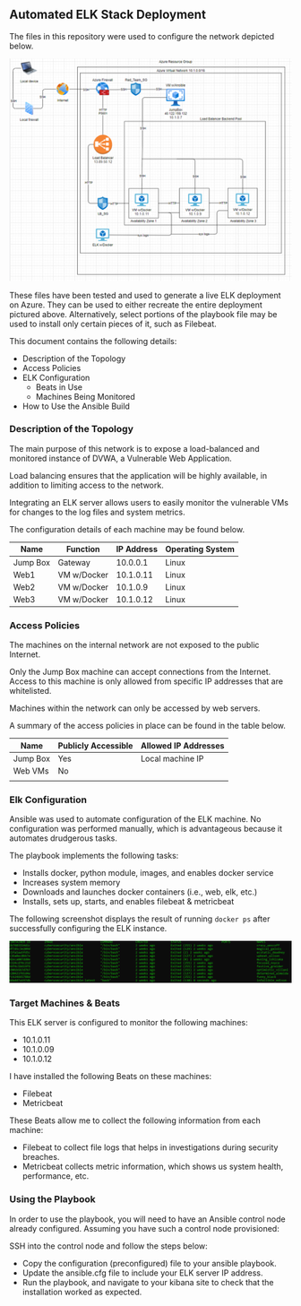 ## Automated ELK Stack Deployment

The files in this repository were used to configure the network depicted below.

![Diagram](https://github.com/aele1401/Cloud-Security/blob/main/ELK/Diagrams/ELK_Diagram.PNG)

These files have been tested and used to generate a live ELK deployment on Azure. They can be used to either recreate the entire deployment pictured above. Alternatively, select portions of the playbook file may be used to install only certain pieces of it, such as Filebeat.

This document contains the following details:
- Description of the Topology
- Access Policies
- ELK Configuration
  - Beats in Use
  - Machines Being Monitored
- How to Use the Ansible Build


### Description of the Topology

The main purpose of this network is to expose a load-balanced and monitored instance of DVWA, a Vulnerable Web Application.

Load balancing ensures that the application will be highly available, in addition to limiting access to the network.

Integrating an ELK server allows users to easily monitor the vulnerable VMs for changes to the log files and system metrics.

The configuration details of each machine may be found below.

| Name     | Function  | IP Address | Operating System |
|----------|-----------|------------|------------------|
| Jump Box | Gateway   | 10.0.0.1   | Linux            |
| Web1     |VM w/Docker| 10.1.0.11  | Linux            |
| Web2     |VM w/Docker| 10.1.0.9   | Linux            |
| Web3     |VM w/Docker| 10.1.0.12  | Linux            |

### Access Policies

The machines on the internal network are not exposed to the public Internet. 

Only the Jump Box machine can accept connections from the Internet. Access to this machine is only allowed from specific IP addresses that are whitelisted.


Machines within the network can only be accessed by web servers.

A summary of the access policies in place can be found in the table below.

| Name     | Publicly Accessible | Allowed IP Addresses |
|----------|---------------------|----------------------|
| Jump Box | Yes                 | Local machine IP     |
| Web VMs  | No                  |                      |
|          |                     |                      |

### Elk Configuration

Ansible was used to automate configuration of the ELK machine. No configuration was performed manually, which is advantageous because it automates drudgerous tasks.

The playbook implements the following tasks:
- Installs docker, python module, images, and enables docker service
- Increases system memory
- Downloads and launches docker containers (i.e., web, elk, etc.)
- Installs, sets up, starts, and enables filebeat & metricbeat

The following screenshot displays the result of running `docker ps` after successfully configuring the ELK instance.

![Docker Diagram](https://github.com/aele1401/Cloud-Security/blob/main/ELK/Diagrams/dockerps.PNG)

### Target Machines & Beats
This ELK server is configured to monitor the following machines:
- 10.1.0.11
- 10.1.0.09
- 10.1.0.12

I have installed the following Beats on these machines:
- Filebeat
- Metricbeat

These Beats allow me to collect the following information from each machine:
- Filebeat to collect file logs that helps in investigations during security breaches.
- Metricbeat collects metric information, which shows us system health, performance, etc. 

### Using the Playbook
In order to use the playbook, you will need to have an Ansible control node already configured. Assuming you have such a control node provisioned: 

SSH into the control node and follow the steps below:
- Copy the configuration (preconfigured) file to your ansible playbook.
- Update the ansible.cfg file to include your ELK server IP address.
- Run the playbook, and navigate to your kibana site to check that the installation worked as expected.
